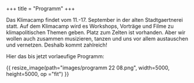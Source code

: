 +++
title = "Programm"
+++

Das Klimacamp findet vom 11.-17. September in der alten Stadtgaertnerei statt. Auf dem Klimacamp wird es Workshops, Vorträge und Filme zu klimapolitischen Themen geben. Platz zum Zelten ist vorhanden. Aber wir wollen auch zusammen musizieren, tanzen und uns vor allem austauschen und vernetzen. Deshalb kommt zahlreich!

Hier das bis jetzt vorlaeufige Programm:

{{ resize_image(path="images/programm 22 08.png", width=5000, height=5000, op ="fit") }}
